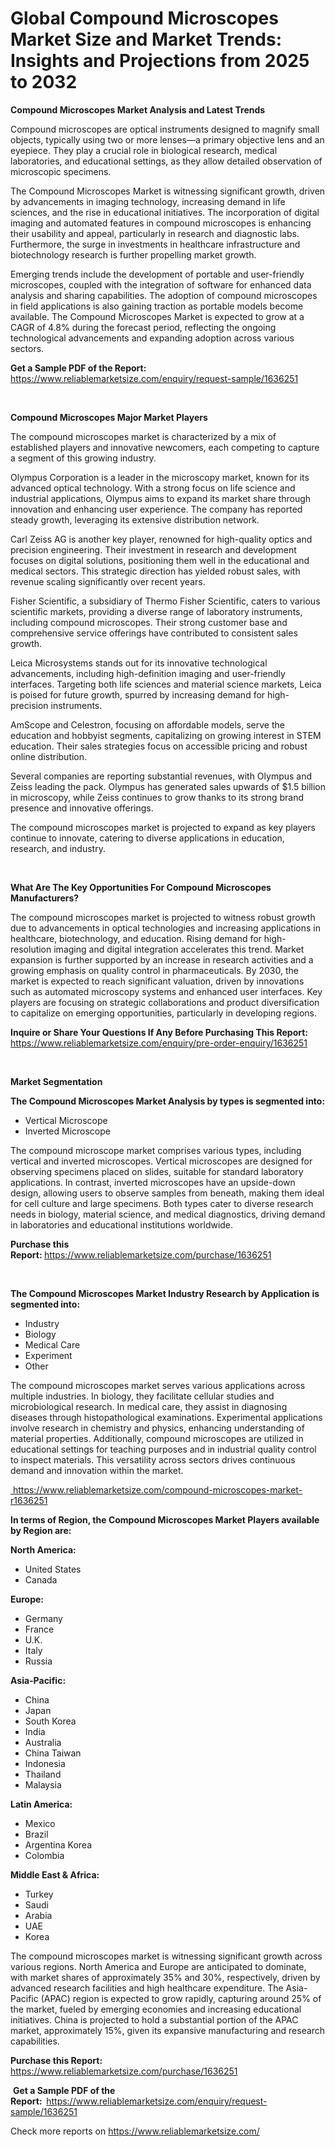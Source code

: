 <p><h1>Global Compound Microscopes Market Size and Market Trends: Insights and Projections from 2025 to 2032</h1></p><p><strong>Compound Microscopes Market Analysis and Latest Trends</strong></p>
<p><p>Compound microscopes are optical instruments designed to magnify small objects, typically using two or more lenses—a primary objective lens and an eyepiece. They play a crucial role in biological research, medical laboratories, and educational settings, as they allow detailed observation of microscopic specimens. </p><p>The Compound Microscopes Market is witnessing significant growth, driven by advancements in imaging technology, increasing demand in life sciences, and the rise in educational initiatives. The incorporation of digital imaging and automated features in compound microscopes is enhancing their usability and appeal, particularly in research and diagnostic labs. Furthermore, the surge in investments in healthcare infrastructure and biotechnology research is further propelling market growth. </p><p>Emerging trends include the development of portable and user-friendly microscopes, coupled with the integration of software for enhanced data analysis and sharing capabilities. The adoption of compound microscopes in field applications is also gaining traction as portable models become available. The Compound Microscopes Market is expected to grow at a CAGR of 4.8% during the forecast period, reflecting the ongoing technological advancements and expanding adoption across various sectors.</p></p>
<p><strong>Get a Sample PDF of the Report:&nbsp;</strong> <a href="https://www.reliablemarketsize.com/enquiry/request-sample/1636251?utm_campaign=2889&utm_medium=2&utm_source=Github&utm_content=ia&utm_term=08042025&utm_id=compound-microscopes">https://www.reliablemarketsize.com/enquiry/request-sample/1636251</a></p>
<p>&nbsp;</p>
<p><strong>Compound Microscopes Major Market Players</strong></p>
<p><p>The compound microscopes market is characterized by a mix of established players and innovative newcomers, each competing to capture a segment of this growing industry.</p><p>Olympus Corporation is a leader in the microscopy market, known for its advanced optical technology. With a strong focus on life science and industrial applications, Olympus aims to expand its market share through innovation and enhancing user experience. The company has reported steady growth, leveraging its extensive distribution network.</p><p>Carl Zeiss AG is another key player, renowned for high-quality optics and precision engineering. Their investment in research and development focuses on digital solutions, positioning them well in the educational and medical sectors. This strategic direction has yielded robust sales, with revenue scaling significantly over recent years.</p><p>Fisher Scientific, a subsidiary of Thermo Fisher Scientific, caters to various scientific markets, providing a diverse range of laboratory instruments, including compound microscopes. Their strong customer base and comprehensive service offerings have contributed to consistent sales growth.</p><p>Leica Microsystems stands out for its innovative technological advancements, including high-definition imaging and user-friendly interfaces. Targeting both life sciences and material science markets, Leica is poised for future growth, spurred by increasing demand for high-precision instruments.</p><p>AmScope and Celestron, focusing on affordable models, serve the education and hobbyist segments, capitalizing on growing interest in STEM education. Their sales strategies focus on accessible pricing and robust online distribution.</p><p>Several companies are reporting substantial revenues, with Olympus and Zeiss leading the pack. Olympus has generated sales upwards of $1.5 billion in microscopy, while Zeiss continues to grow thanks to its strong brand presence and innovative offerings.</p><p>The compound microscopes market is projected to expand as key players continue to innovate, catering to diverse applications in education, research, and industry.</p></p>
<p>&nbsp;</p>
<p><strong>What Are The Key Opportunities For Compound Microscopes Manufacturers?</strong></p>
<p><p>The compound microscopes market is projected to witness robust growth due to advancements in optical technologies and increasing applications in healthcare, biotechnology, and education. Rising demand for high-resolution imaging and digital integration accelerates this trend. Market expansion is further supported by an increase in research activities and a growing emphasis on quality control in pharmaceuticals. By 2030, the market is expected to reach significant valuation, driven by innovations such as automated microscopy systems and enhanced user interfaces. Key players are focusing on strategic collaborations and product diversification to capitalize on emerging opportunities, particularly in developing regions.</p></p>
<p><strong>Inquire or Share Your Questions If Any Before Purchasing This Report:</strong> <a href="https://www.reliablemarketsize.com/enquiry/pre-order-enquiry/1636251?utm_campaign=2889&utm_medium=2&utm_source=Github&utm_content=ia&utm_term=08042025&utm_id=compound-microscopes">https://www.reliablemarketsize.com/enquiry/pre-order-enquiry/1636251</a></p>
<p>&nbsp;</p>
<p><strong>Market Segmentation</strong></p>
<p><strong>The Compound Microscopes Market Analysis by types is segmented into:</strong></p>
<p><ul><li>Vertical Microscope</li><li>Inverted Microscope</li></ul></p>
<p><p>The compound microscope market comprises various types, including vertical and inverted microscopes. Vertical microscopes are designed for observing specimens placed on slides, suitable for standard laboratory applications. In contrast, inverted microscopes have an upside-down design, allowing users to observe samples from beneath, making them ideal for cell culture and large specimens. Both types cater to diverse research needs in biology, material science, and medical diagnostics, driving demand in laboratories and educational institutions worldwide.</p></p>
<p><strong>Purchase this Report:&nbsp;</strong><a href="https://www.reliablemarketsize.com/purchase/1636251?utm_campaign=2889&utm_medium=2&utm_source=Github&utm_content=ia&utm_term=08042025&utm_id=compound-microscopes">https://www.reliablemarketsize.com/purchase/1636251</a></p>
<p>&nbsp;</p>
<p><strong>The Compound Microscopes Market Industry Research by Application is segmented into:</strong></p>
<p><ul><li>Industry</li><li>Biology</li><li>Medical Care</li><li>Experiment</li><li>Other</li></ul></p>
<p><p>The compound microscopes market serves various applications across multiple industries. In biology, they facilitate cellular studies and microbiological research. In medical care, they assist in diagnosing diseases through histopathological examinations. Experimental applications involve research in chemistry and physics, enhancing understanding of material properties. Additionally, compound microscopes are utilized in educational settings for teaching purposes and in industrial quality control to inspect materials. This versatility across sectors drives continuous demand and innovation within the market.</p></p>
<p><a href="https://www.reliablemarketsize.com/compound-microscopes-market-r1636251?utm_campaign=2889&utm_medium=2&utm_source=Github&utm_content=ia&utm_term=08042025&utm_id=compound-microscopes">&nbsp;https://www.reliablemarketsize.com/compound-microscopes-market-r1636251</a></p>
<p><strong>In terms of Region, the Compound Microscopes Market Players available by Region are:</strong></p>
<p>
    <p> <strong> North America: </strong>
        <ul>
            <li>United States</li>
            <li>Canada</li>
        </ul>
        </p> 
    <p> <strong> Europe: </strong>
        <ul>
            <li>Germany</li>
            <li>France</li>
            <li>U.K.</li>
            <li>Italy</li>
            <li>Russia</li>
        </ul>
        </p> 
    <p> <strong> Asia-Pacific: </strong>
        <ul>
            <li>China</li>
            <li>Japan</li>
            <li>South Korea</li>
            <li>India</li>
            <li>Australia</li>
            <li>China Taiwan</li>
            <li>Indonesia</li>
            <li>Thailand</li>
            <li>Malaysia</li>
        </ul>
        </p> 
    <p> <strong> Latin America: </strong>
        <ul>
            <li>Mexico</li>
            <li>Brazil</li>
            <li>Argentina Korea</li>
            <li>Colombia</li>
        </ul>
        </p> 
    <p> <strong> Middle East & Africa: </strong>
        <ul>
            <li>Turkey</li>
            <li>Saudi</li>
            <li>Arabia</li>
            <li>UAE</li>
            <li>Korea</li>
        </ul>
    </p>
    </p>
<p><p>The compound microscopes market is witnessing significant growth across various regions. North America and Europe are anticipated to dominate, with market shares of approximately 35% and 30%, respectively, driven by advanced research facilities and high healthcare expenditure. The Asia-Pacific (APAC) region is expected to grow rapidly, capturing around 25% of the market, fueled by emerging economies and increasing educational initiatives. China is projected to hold a substantial portion of the APAC market, approximately 15%, given its expansive manufacturing and research capabilities.</p></p>
<p><strong>Purchase this Report: </strong><a href="https://www.reliablemarketsize.com/purchase/1636251?utm_campaign=2889&utm_medium=2&utm_source=Github&utm_content=ia&utm_term=08042025&utm_id=compound-microscopes">https://www.reliablemarketsize.com/purchase/1636251</a></p>
<p>&nbsp;<strong>Get a Sample PDF of the Report:&nbsp;&nbsp;</strong><a href="https://www.reliablemarketsize.com/enquiry/request-sample/1636251?utm_campaign=2889&utm_medium=2&utm_source=Github&utm_content=ia&utm_term=08042025&utm_id=compound-microscopes">https://www.reliablemarketsize.com/enquiry/request-sample/1636251</a></p>
<p><strong></strong></p>
<p>Check more reports on <a href="https://www.reliablemarketsize.com/?utm_campaign=2889&utm_medium=2&utm_source=Github&utm_content=ia&utm_term=08042025&utm_id=compound-microscopes">https://www.reliablemarketsize.com/</a></p>
